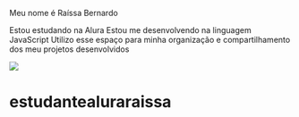 Meu nome é Raíssa Bernardo

Estou estudando na Alura
Estou me desenvolvendo na linguagem JavaScript
Utilizo esse espaço para minha organização e compartilhamento dos meu projetos desenvolvidos

![](https://imagens.net.br/wp-content/uploads/2020/11/os-melhores-gifs-de-bom-dia-para-whatsapp-e-facebook-1.gif)

# estudantealuraraissa
